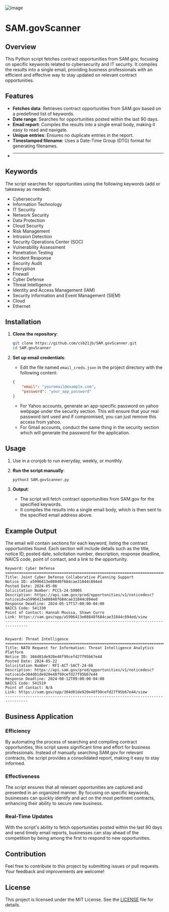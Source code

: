 ![image](https://github.com/csb21jb/SAM.govScanner/assets/94072917/7186d534-d39b-446e-8396-7727747c8054)

# SAM.govScanner

## Overview

This Python script fetches contract opportunities from SAM.gov, focusing on specific keywords related to cybersecurity and IT security. It compiles the results into a single email, providing business professionals with an efficient and effective way to stay updated on relevant contract opportunities.

## Features

- **Fetches data**: Retrieves contract opportunities from SAM.gov based on a predefined list of keywords.
- **Date range**: Searches for opportunities posted within the last 90 days.
- **Email report**: Compiles the results into a single email body, making it easy to read and navigate.
- **Unique entries**: Ensures no duplicate entries in the report.
- **Timestamped filename**: Uses a Date-Time Group (DTG) format for generating filenames.
- ****

## Keywords

The script searches for opportunities using the following keywords (add or takeaway as needed):

- Cybersecurity
- Information Technology
- IT Security
- Network Security
- Data Protection
- Cloud Security
- Risk Management
- Intrusion Detection
- Security Operations Center (SOC)
- Vulnerability Assessment
- Penetration Testing
- Incident Response
- Security Audit
- Encryption
- Firewall
- Cyber Defense
- Threat Intelligence
- Identity and Access Management (IAM)
- Security Information and Event Management (SIEM)
- Cloud
- Ethernet

## Installation

1. **Clone the repository**:
    ```sh
    git clone https://github.com/csb21jb/SAM.govScanner.git
    cd SAM.govScanner
    ```

2. **Set up email credentials**:
    - Edit the file named `email_creds.json` in the project directory with the following content:
    ```json
    {
        "email": "youremail@example.com",
        "password": "your_app_password"
    }
    ```
    - For Yahoo accounts, generate an app-specific password on yahoo webpage under the security section. This will ensure that your real password isnt used and if compromised, you can just remove this access from yahoo.
    - For Gmail accounts, conduct the same thing in the security section which will generate the password for the application.

## Usage

1. Use in a cronjob to run everyday, weekly, or monthly.
   
3. **Run the script manually**: 
    ```sh
    python3 SAM.govScanner.py
    ```

4. **Output**:
    - The script will fetch contract opportunities from SAM.gov for the specified keywords.
    - It compiles the results into a single email body, which is then sent to the specified email address above.

## Example Output

The email will contain sections for each keyword, listing the contract opportunities found. Each section will include details such as the title, notice ID, posted date, solicitation number, description, response deadline, NAICS code, point of contact, and a link to the opportunity.

```
Keyword: Cyber Defense
================================================================================
Title: Joint Cyber Defense Collaborative Planning Support
Notice ID: a5996413e08848f684cae31844c894ed
Posted Date: 2024-05-06
Solicitation Number: PCCS-24-50005
Description: https://api.sam.gov/prod/opportunities/v1/noticedesc?noticeid=a5996413e08848f684cae31844c894ed
Response Deadline: 2024-05-17T17:00:00-04:00
NAICS Code: 541330
Point of Contact: Hannah Moussa, Shawn Curro
Link: https://sam.gov/opp/a5996413e08848f684cae31844c894ed/view
--------------------------------------------------------------------------------


Keyword: Threat Intelligence
================================================================================
Title: NATO Request for Information: Threat Intelligence Analytics Platform
Notice ID: 304d01de920e48f99cefd27f95b67e44
Posted Date: 2024-05-22
Solicitation Number: RFI-ACT-SACT-24-66
Description: https://api.sam.gov/prod/opportunities/v1/noticedesc?noticeid=304d01de920e48f99cefd27f95b67e44
Response Deadline: 2024-08-12T09:00:00-04:00
NAICS Code: 541519
Point of Contact: N/A
Link: https://sam.gov/opp/304d01de920e48f99cefd27f95b67e44/view
--------------------------------------------------------------------------------
```

## Business Application

### Efficiency

By automating the process of searching and compiling contract opportunities, this script saves significant time and effort for business professionals. Instead of manually searching SAM.gov for relevant contracts, the script provides a consolidated report, making it easy to stay informed.

### Effectiveness

The script ensures that all relevant opportunities are captured and presented in an organized manner. By focusing on specific keywords, businesses can quickly identify and act on the most pertinent contracts, enhancing their ability to secure new business.

### Real-Time Updates

With the script's ability to fetch opportunities posted within the last 90 days and send timely email reports, businesses can stay ahead of the competition by being among the first to respond to new opportunities.

## Contribution

Feel free to contribute to this project by submitting issues or pull requests. Your feedback and improvements are welcome!

## License

This project is licensed under the MIT License. See the [LICENSE](LICENSE) file for details.


